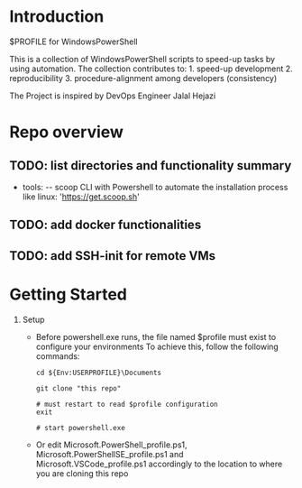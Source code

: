 # Introduction
$PROFILE for WindowsPowerShell

This is a collection of WindowsPowerShell scripts to speed-up tasks by using automation.
The collection contributes to: 
    1. speed-up development 
    2. reproducibility
    3. procedure-alignment among developers (consistency)

The Project is inspired by DevOps Engineer Jalal Hejazi

# Repo overview
## TODO: list directories and functionality summary
- tools: 
    -- scoop CLI with Powershell to automate the installation process like linux: 'https://get.scoop.sh'
## TODO: add docker functionalities
## TODO: add SSH-init for remote VMs

# Getting Started
1. Setup

    - Before powershell.exe runs, the file named $profile must exist to configure your environments
      To achieve this, follow the following commands:

        ```
        cd ${Env:USERPROFILE}\Documents

        git clone "this repo"

        # must restart to read $profile configuration
        exit

        # start powershell.exe 
        ```
        
    - Or edit Microsoft.PowerShell_profile.ps1, Microsoft.PowerShellSE_profile.ps1 
      and Microsoft.VSCode_profile.ps1 accordingly to the location to where you are cloning this repo
